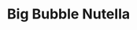 ---
title: "Big Bubble Nutella"
price: "7€"
category: "Gaufres et Crêpes"
description: "Délicieuse gaufre avec Nutella."
image: "/uploads/big-bubble-nutella.jpg"
image_alt: "Gaufre Big Bubble Nutella"
---